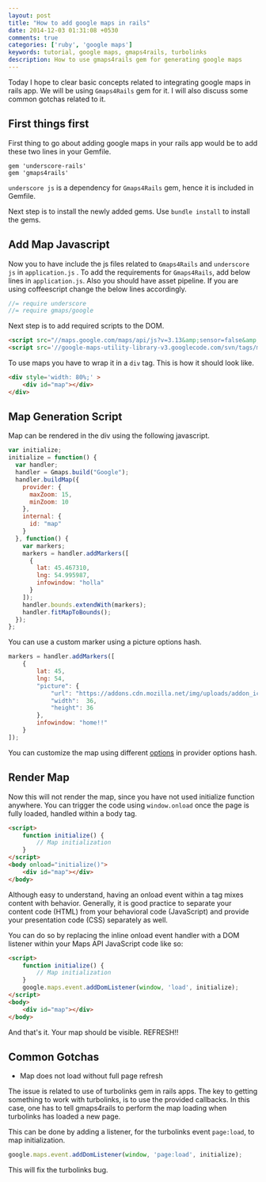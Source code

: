 ```yaml
---
layout: post
title: "How to add google maps in rails"
date: 2014-12-03 01:31:08 +0530
comments: true
categories: ['ruby', 'google maps']
keywords: tutorial, google maps, gmaps4rails, turbolinks
description: How to use gmaps4rails gem for generating google maps
---
```


Today I hope to clear basic concepts related to integrating google maps in rails app. We will be using `Gmaps4Rails` gem for it. I will also discuss some common gotchas related to it.

## First things first

First thing to go about adding google maps in your rails app would be to add these two lines in your Gemfile.

    gem 'underscore-rails'
    gem 'gmaps4rails'

`underscore js`  is a dependency for `Gmaps4Rails` gem, hence it is included in Gemfile.

Next step is to install the newly added gems. Use `bundle install` to install the gems.

## Add Map Javascript

Now you to have include the js files related to `Gmaps4Rails` and `underscore js` in `application.js` . To add the requirements for `Gmaps4Rails`, add below lines in `application.js`. Also you should have asset pipeline. If you are using coffeescript change the below lines accordingly.    

``` javascript
//= require underscore
//= require gmaps/google
```

Next step is to add required scripts to the DOM.

``` html
<script src="//maps.google.com/maps/api/js?v=3.13&amp;sensor=false&amp;libraries=geometry" type="text/javascript"></script>
<script src='//google-maps-utility-library-v3.googlecode.com/svn/tags/markerclustererplus/2.0.14/src/markerclusterer_packed.js' type='text/javascript'></script>
```

To use maps you have to wrap it in a `div` tag. This is how it should look like.

``` html
<div style='width: 80%;' >
    <div id="map"></div>
</div>
```
    
## Map Generation Script


Map can be rendered in the div using the following javascript.

``` javascript
var initialize;
initialize = function() {
  var handler;
  handler = Gmaps.build("Google");
  handler.buildMap({
    provider: {
      maxZoom: 15,
      minZoom: 10
    },
    internal: {
      id: "map"
    }
  }, function() {
    var markers;
    markers = handler.addMarkers([
      {
        lat: 45.467310,
        lng: 54.995987,
        infowindow: "holla"
      }
    ]);
    handler.bounds.extendWith(markers);
    handler.fitMapToBounds();
  });
};
```

You can use a custom marker using a picture options hash.

``` javascript
markers = handler.addMarkers([
    {
        lat: 45,
        lng: 54,
        "picture": {
            "url": "https://addons.cdn.mozilla.net/img/uploads/addon_icons/13/13028-64.png",
            "width":  36,
            "height": 36
        },
        infowindow: "home!!"
    }   
]);
```

You can customize the map using different [options](https://developers.google.com/maps/documentation/javascript/reference?hl=fr#MapOptions) in provider options hash. 

## Render Map

Now this will not render the map, since you have not used initialize function anywhere. You can trigger the code using `window.onload` once the page is fully loaded, handled within a body tag. 

``` html
<script>
    function initialize() {
        // Map initialization
    }
</script>
<body onload="initialize()">
    <div id="map"></div>
</body>
```

Although easy to understand, having an onload event within a <body> tag mixes content with behavior. Generally, it is good practice to separate your content code (HTML) from your behavioral code (JavaScript) and provide your presentation code (CSS) separately as well. 

You can do so by replacing the inline onload event handler with a DOM listener within your Maps API JavaScript code like so:

``` html
<script>
    function initialize() {
        // Map initialization
    }
    google.maps.event.addDomListener(window, 'load', initialize);
</script>
<body>
    <div id="map"></div>
</body>
```

And that's it. Your map should be visible. REFRESH!!

## Common Gotchas

- Map does not load without full page refresh 

The issue is related to use of turbolinks gem in rails apps. 
The key to getting something to work with turbolinks, is to use the provided callbacks. In this case, one has to tell gmaps4rails to perform the map loading when turbolinks has loaded a new page.

This can be done by adding a listener, for the turbolinks event `page:load`, to map initialization.

``` javascript
google.maps.event.addDomListener(window, 'page:load', initialize);
```

This will fix the turbolinks bug.
